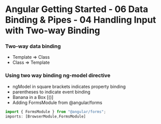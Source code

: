# Angular Getting Started - 06 Data Binding & Pipes - 04  Handling Input with Two-way Binding

### Two-way data binding

- Template => Class
- Class => Template

### Using two way binding **ng-model** directive

- ngModel in square brackets indicates property binding
- parentheses to indicate event binding
- Banana in a Box [()]
- Adding FormsModule from @angular/forms

```javascript
import { FormsModule } from "@angular/forms";
imports: [BrowserModule,FormsModule]
```
